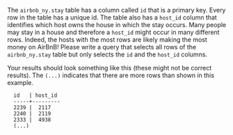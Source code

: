 
The `airbnb_ny.stay` table has a column called `id` that is a primary key.
Every row in the table has a unique id. The table also has a `host_id`
column that identifies which host owns the house in which the stay
occurs. Many people may stay in a house and therefore a `host_id` might
occur in many different rows. Indeed, the hosts with the most rows are
likely making the most money on AirBnB! Please write a query that
selects all rows of the `airbnb_ny.stay` table but only selects the `id`
and the `host_id` columns.

Your results should look something like this (these might not be correct
results).  The `(...)` indicates that there are more rows than shown in
this example.

```
  id   | host_id
  -----+---------
  2239 |  2117
  2240 |  2119
  2333 |  4938
  (...)
```